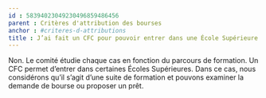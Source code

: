 ```yaml
---
id : 58394023049230496859486456
parent : Critères d'attribution des bourses
anchor : #criteres-d-attributions
title : J’ai fait un CFC pour pouvoir entrer dans une École Supérieure. Est-ce que ce CFC est considéré comme une première formation et de ce fait je ne remplis pas les critères ?
---
```

Non. Le comité étudie chaque cas en fonction du parcours de formation. Un CFC permet d’entrer dans certaines Écoles Supérieures. Dans ce cas, nous considérons qu’il s’agit d’une suite de formation et pouvons examiner la demande de bourse ou proposer un prêt.
